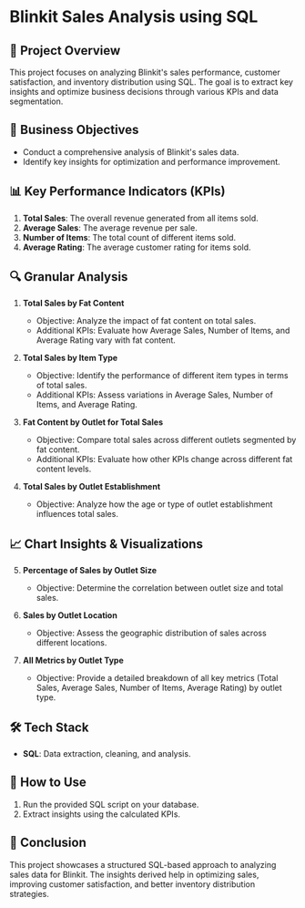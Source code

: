 # Blinkit Sales Analysis using SQL

## 📌 Project Overview
This project focuses on analyzing Blinkit's sales performance, customer satisfaction, and inventory distribution using SQL. The goal is to extract key insights and optimize business decisions through various KPIs and data segmentation.

## 🎯 Business Objectives
- Conduct a comprehensive analysis of Blinkit's sales data.
- Identify key insights for optimization and performance improvement.

## 📊 Key Performance Indicators (KPIs)
1. **Total Sales**: The overall revenue generated from all items sold.
2. **Average Sales**: The average revenue per sale.
3. **Number of Items**: The total count of different items sold.
4. **Average Rating**: The average customer rating for items sold.

## 🔍 Granular Analysis
1. **Total Sales by Fat Content**
   - Objective: Analyze the impact of fat content on total sales.
   - Additional KPIs: Evaluate how Average Sales, Number of Items, and Average Rating vary with fat content.

2. **Total Sales by Item Type**
   - Objective: Identify the performance of different item types in terms of total sales.
   - Additional KPIs: Assess variations in Average Sales, Number of Items, and Average Rating.

3. **Fat Content by Outlet for Total Sales**
   - Objective: Compare total sales across different outlets segmented by fat content.
   - Additional KPIs: Evaluate how other KPIs change across different fat content levels.

4. **Total Sales by Outlet Establishment**
   - Objective: Analyze how the age or type of outlet establishment influences total sales.

## 📈 Chart Insights & Visualizations
5. **Percentage of Sales by Outlet Size**
   - Objective: Determine the correlation between outlet size and total sales.

6. **Sales by Outlet Location**
   - Objective: Assess the geographic distribution of sales across different locations.

7. **All Metrics by Outlet Type**
   - Objective: Provide a detailed breakdown of all key metrics (Total Sales, Average Sales, Number of Items, Average Rating) by outlet type.

## 🛠️ Tech Stack
- **SQL**: Data extraction, cleaning, and analysis.

## 📌 How to Use
1. Run the provided SQL script on your database.
2. Extract insights using the calculated KPIs.

## 📢 Conclusion
This project showcases a structured SQL-based approach to analyzing sales data for Blinkit. The insights derived help in optimizing sales, improving customer satisfaction, and better inventory distribution strategies.
